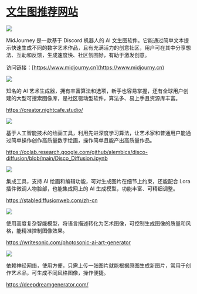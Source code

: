 # [文生图推荐网站](https://github.com/jaaleng/jaaleng.github.io/issues/179)

![](https://pic.superbed.cc/item/67c45a6bf688033adbbac10e.png)

MidJourney 是一款基于 Discord 机器人的 AI 文生图软件。它能通过简单文本提示快速生成不同的数字艺术作品，且有充满活力的创意社区，用户可在其中分享想法、互助和反馈，生成速度快、社区氛围好，有助于激发创意。

<!--more-->

访问链接：[https://www.midjourny.cn](https://www.midjourny.cn)

![](https://pic.superbed.cc/item/67c45ad5f688033adbbac2a0.png)

知名的 AI 艺术生成器，拥有丰富算法和选项，新手也容易掌握，还有全球用户创建的大型可搜索图像库，是社区驱动型软件，算法多、易上手且资源库丰富。

https://creator.nightcafe.studio/

![](https://pic.superbed.cc/item/67c45b0ef688033adbbac3b4.png)

基于人工智能技术的绘画工具，利用先进深度学习算法，让艺术家和普通用户能通过简单操作创作高质量数字绘画，操作简单且能产出高质量作品。

https://colab.research.google.com/github/alembics/disco-diffusion/blob/main/Disco_Diffusion.ipynb

![](https://pic.superbed.cc/item/67c45b4df688033adbbac4d9.png)

集成工具，支持 AI 绘画和编辑功能，可对生成图片在细节上约束，还能配合 Lora 插件微调人物脸部，也能集成网上的 AI 生成模型，功能丰富、可精细调整。

https://stablediffusionweb.com/zh-cn

![](https://pic.superbed.cc/item/67c45c4af688033adbbacb16.png)

使用高度复杂智能模型，将语言描述转化为艺术图像，可控制生成图像的质量和风格，能精准控制图像效果。

https://writesonic.com/photosonic-ai-art-generator

![](https://pic.superbed.cc/item/67c45c94f688033adbbacc32.png)

依赖神经网络，使用方便，只需上传一张图片就能根据原图生成新图片，常用于创作艺术品，可生成不同风格图像，操作便捷。

https://deepdreamgenerator.com/


